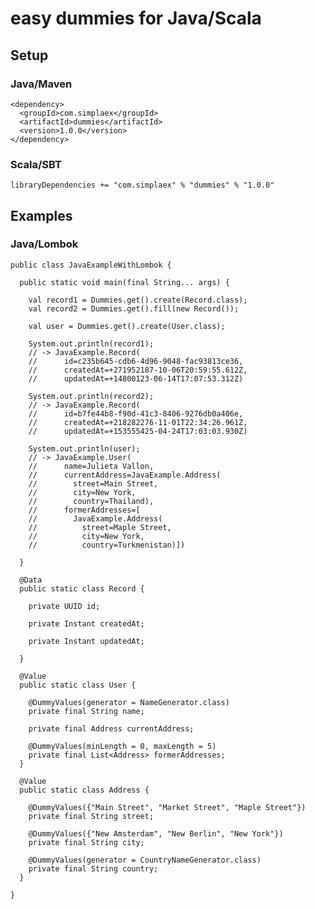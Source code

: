 # easy dummies for Java/Scala

## Setup

### Java/Maven

    <dependency>
      <groupId>com.simplaex</groupId>
      <artifactId>dummies</artifactId>
      <version>1.0.0</version>
    </dependency>

### Scala/SBT

    libraryDependencies += "com.simplaex" % "dummies" % "1.0.0"

## Examples

### Java/Lombok

    public class JavaExampleWithLombok {
    
      public static void main(final String... args) {
    
        val record1 = Dummies.get().create(Record.class);
        val record2 = Dummies.get().fill(new Record());
    
        val user = Dummies.get().create(User.class);
    
        System.out.println(record1);
        // -> JavaExample.Record(
        //      id=c235b645-cdb6-4d96-9048-fac93813ce36,
        //      createdAt=+271952187-10-06T20:59:55.612Z,
        //      updatedAt=+14800123-06-14T17:07:53.312Z)

        System.out.println(record2);
        // -> JavaExample.Record(
        //      id=b7fe44b8-f90d-41c3-8406-9276db0a406e,
        //      createdAt=+218282276-11-01T22:34:26.961Z,
        //      updatedAt=+153555425-04-24T17:03:03.930Z)

        System.out.println(user);
        // -> JavaExample.User(
        //      name=Julieta Vallon,
        //      currentAddress=JavaExample.Address(
        //        street=Main Street,
        //        city=New York,
        //        country=Thailand),
        //      formerAddresses=[
        //        JavaExample.Address(
        //          street=Maple Street,
        //          city=New York,
        //          country=Turkmenistan)])
    
      }
    
      @Data
      public static class Record {
    
        private UUID id;
    
        private Instant createdAt;
    
        private Instant updatedAt;
    
      }
    
      @Value
      public static class User {
    
        @DummyValues(generator = NameGenerator.class)
        private final String name;
    
        private final Address currentAddress;
    
        @DummyValues(minLength = 0, maxLength = 5)
        private final List<Address> formerAddresses;
      }
    
      @Value
      public static class Address {
    
        @DummyValues({"Main Street", "Market Street", "Maple Street"})
        private final String street;
    
        @DummyValues({"New Amsterdam", "New Berlin", "New York"})
        private final String city;
    
        @DummyValues(generator = CountryNameGenerator.class)
        private final String country;
      }
    
    }
